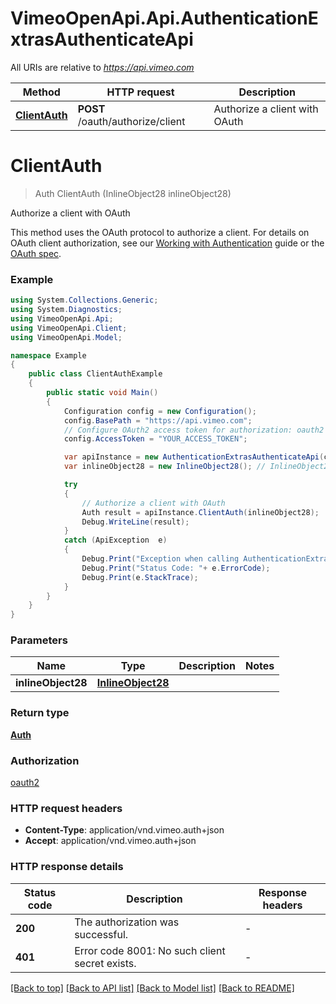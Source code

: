 # VimeoOpenApi.Api.AuthenticationExtrasAuthenticateApi

All URIs are relative to *https://api.vimeo.com*

Method | HTTP request | Description
------------- | ------------- | -------------
[**ClientAuth**](AuthenticationExtrasAuthenticateApi.md#clientauth) | **POST** /oauth/authorize/client | Authorize a client with OAuth


<a name="clientauth"></a>
# **ClientAuth**
> Auth ClientAuth (InlineObject28 inlineObject28)

Authorize a client with OAuth

This method uses the OAuth protocol to authorize a client. For details on OAuth client authorization, see our [Working with Authentication](/api/authentication) guide or the [OAuth spec](https://tools.ietf.org/html/draft-ietf-oauth-v2-31#section-4.4).

### Example
```csharp
using System.Collections.Generic;
using System.Diagnostics;
using VimeoOpenApi.Api;
using VimeoOpenApi.Client;
using VimeoOpenApi.Model;

namespace Example
{
    public class ClientAuthExample
    {
        public static void Main()
        {
            Configuration config = new Configuration();
            config.BasePath = "https://api.vimeo.com";
            // Configure OAuth2 access token for authorization: oauth2
            config.AccessToken = "YOUR_ACCESS_TOKEN";

            var apiInstance = new AuthenticationExtrasAuthenticateApi(config);
            var inlineObject28 = new InlineObject28(); // InlineObject28 | 

            try
            {
                // Authorize a client with OAuth
                Auth result = apiInstance.ClientAuth(inlineObject28);
                Debug.WriteLine(result);
            }
            catch (ApiException  e)
            {
                Debug.Print("Exception when calling AuthenticationExtrasAuthenticateApi.ClientAuth: " + e.Message );
                Debug.Print("Status Code: "+ e.ErrorCode);
                Debug.Print(e.StackTrace);
            }
        }
    }
}
```

### Parameters

Name | Type | Description  | Notes
------------- | ------------- | ------------- | -------------
 **inlineObject28** | [**InlineObject28**](InlineObject28.md)|  | 

### Return type

[**Auth**](Auth.md)

### Authorization

[oauth2](../README.md#oauth2)

### HTTP request headers

 - **Content-Type**: application/vnd.vimeo.auth+json
 - **Accept**: application/vnd.vimeo.auth+json

### HTTP response details
| Status code | Description | Response headers |
|-------------|-------------|------------------|
| **200** | The authorization was successful. |  -  |
| **401** | Error code 8001: No such client secret exists. |  -  |

[[Back to top]](#) [[Back to API list]](../README.md#documentation-for-api-endpoints) [[Back to Model list]](../README.md#documentation-for-models) [[Back to README]](../README.md)

